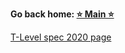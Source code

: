 **Go back home: <a href="https://rockartist33.github.io/T-Level-Revision-dpdd/">⭐ Main ⭐</a>**


















<a href="https://rockartist33.github.io/T-Level-Revision-dpdd/content/Misc/pdf/t-level-spec-2020.pdf#page=36">T-Level spec 2020 page</a>